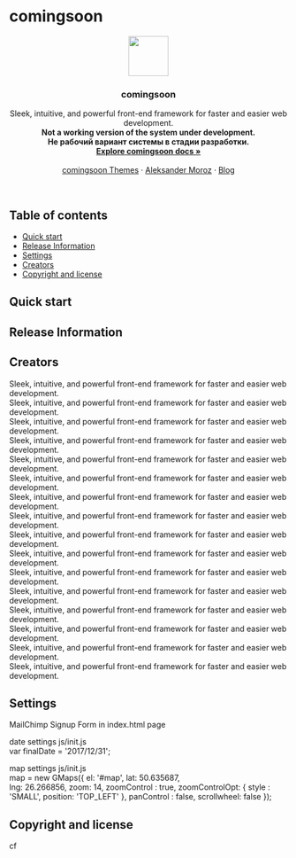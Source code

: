 # comingsoon

<p align="center">
  <a href="http://moroz.rv.ua">
    <img src="http://www.beadingusa.com/images/AlphabetBlocks4.5/SterlingSilverBlockLetterCH901-F.jpg" width=72 height=72>
  </a>

  <h3 align="center">comingsoon</h3>

  <p align="center">
    Sleek, intuitive, and powerful front-end framework for faster and easier web development.<br />
	<strong>Not a working version of the system under development.</strong><br />
<strong>Не рабочий вариант системы в стадии разработки.</strong>
    <br>
    <a href="http://moroz.rv.ua"><strong>Explore comingsoon docs &raquo;</strong></a>
    <br>
    <br>
    <a href="http://moroz.rv.ua">comingsoon Themes</a>
    &middot;
    <a href="http://moroz.rv.ua">Aleksander Moroz</a>
    &middot;
    <a href="http://moroz.rv.ua">Blog</a>
  </p>
</p>

<br>

## Table of contents

- [Quick start](#quick-start)
- [Release Information](#release-information)
- [Settings](#settings)
- [Creators](#creators)
- [Copyright and license](#copyright-and-license)

## Quick start

## Release Information

## Creators
Sleek, intuitive, and powerful front-end framework for faster and easier web development.<br/>
Sleek, intuitive, and powerful front-end framework for faster and easier web development.<br/>
Sleek, intuitive, and powerful front-end framework for faster and easier web development.<br/>
Sleek, intuitive, and powerful front-end framework for faster and easier web development.<br/>
Sleek, intuitive, and powerful front-end framework for faster and easier web development.<br/>
Sleek, intuitive, and powerful front-end framework for faster and easier web development.<br/>
Sleek, intuitive, and powerful front-end framework for faster and easier web development.<br/>
Sleek, intuitive, and powerful front-end framework for faster and easier web development.<br/>
Sleek, intuitive, and powerful front-end framework for faster and easier web development.<br/>
Sleek, intuitive, and powerful front-end framework for faster and easier web development.<br/>
Sleek, intuitive, and powerful front-end framework for faster and easier web development.<br/>
Sleek, intuitive, and powerful front-end framework for faster and easier web development.<br/>
Sleek, intuitive, and powerful front-end framework for faster and easier web development.<br/>
Sleek, intuitive, and powerful front-end framework for faster and easier web development.<br/>
Sleek, intuitive, and powerful front-end framework for faster and easier web development.<br/>
Sleek, intuitive, and powerful front-end framework for faster and easier web development.<br/>


## Settings

MailChimp Signup Form in index.html page

date settings js/init.js<br/>
var finalDate = '2017/12/31';

map settings js/init.js <br/>
map = new GMaps({
      el: '#map', 
      lat: 50.635687,  
      lng: 26.266856, 
      zoom: 14, 
      zoomControl : true,
      zoomControlOpt: { style : 'SMALL', position: 'TOP_LEFT' }, 
      panControl : false, 
      scrollwheel: false
   });
   
## Copyright and license
cf   